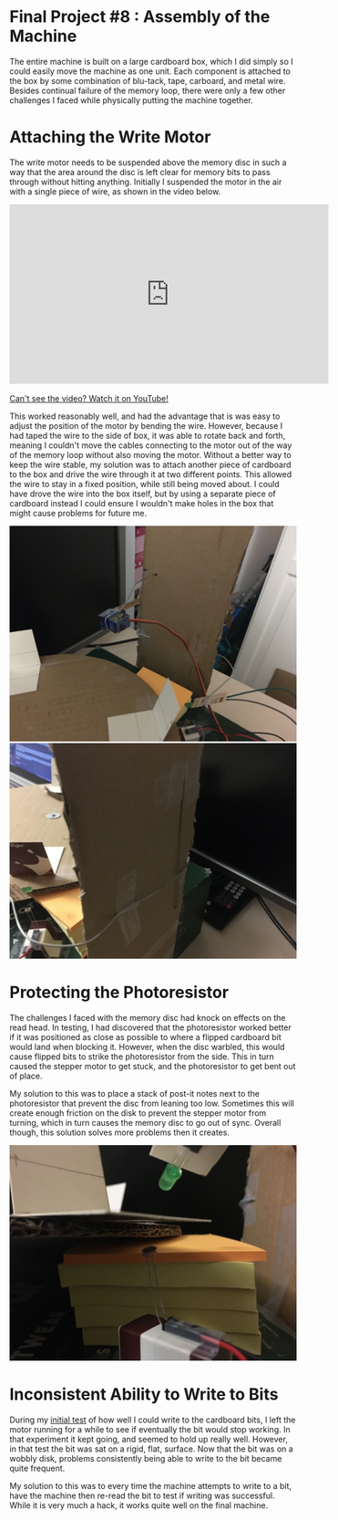 # Final Project #8 : Assembly of the Machine

The entire machine is built on a large cardboard box, which I did simply so I could easily move the machine as one unit. Each component is attached to the box by some combination of blu-tack, tape, carboard, and metal wire. Besides continual failure of the memory loop, there were only a few other challenges I faced while physically putting the machine together.

# Attaching the Write Motor
The write motor needs to be suspended above the memory disc in such a way that the area around the disc is left clear for memory bits to pass through without hitting anything. Initially I suspended the motor in the air with a single piece of wire, as shown in the video below.

<iframe width="560" height="315" src="https://www.youtube.com/embed/gLwQKJ8Hqf4" title="YouTube video player" frameborder="0" allow="accelerometer; autoplay; clipboard-write; encrypted-media; gyroscope; picture-in-picture" allowfullscreen></iframe>

[Can't see the video? Watch it on YouTube!](https://youtu.be/gLwQKJ8Hqf4)

This worked reasonably well, and had the advantage that is was easy to adjust the position of the motor by bending the wire. However, because I had taped the wire to the side of box, it was able to rotate back and forth, meaning I couldn't move the cables connecting to the motor out of the way of the memory loop without also moving the motor. Without a better way to keep the wire stable, my solution was to attach another piece of cardboard to the box and drive the wire through it at two different points. This allowed the wire to stay in a fixed position, while still being moved about. I could have drove the wire into the box itself, but by using a separate piece of cardboard instead I could ensure I wouldn't make holes in the box that might cause problems for future me.

![](https://raw.githubusercontent.com/JoshIsAStudent/physical-computing/main/post-content/project-08/motor-attachment-front.jpg)
![](https://raw.githubusercontent.com/JoshIsAStudent/physical-computing/main/post-content/project-08/motor-attachment-back.jpg)

# Protecting the Photoresistor
The challenges I faced with the memory disc had knock on effects on the read head. In testing, I had discovered that the photoresistor worked better if it was positioned as close as possible to where a flipped cardboard bit would land when blocking it. However, when the disc warbled, this would cause flipped bits to strike the photoresistor from the side. This in turn caused the stepper motor to get stuck, and the photoresistor to get bent out of place.

My solution to this was to place a stack of post-it notes next to the photoresistor that prevent the disc from leaning too low. Sometimes this will create enough friction on the disk to prevent the stepper motor from turning, which in turn causes the memory disc to go out of sync. Overall though, this solution solves more problems then it creates.

![](https://raw.githubusercontent.com/JoshIsAStudent/physical-computing/main/post-content/project-08/post-it-protected-photoresistor.jpg)

# Inconsistent Ability to Write to Bits
During my [initial test](https://physicalcomputingwithj.tumblr.com/post/652205041959174144) of how well I could write to the cardboard bits, I left the motor running for a while to see if eventually the bit would stop working. In that experiment it kept going, and seemed to hold up really well. However, in that test the bit was sat on a rigid, flat, surface. Now that the bit was on a wobbly disk, problems consistently being able to write to the bit became quite frequent.

My solution to this was to every time the machine attempts to write to a bit, have the machine then re-read the bit to test if writing was successful. While it is very much a hack, it works quite well on the final machine. 
